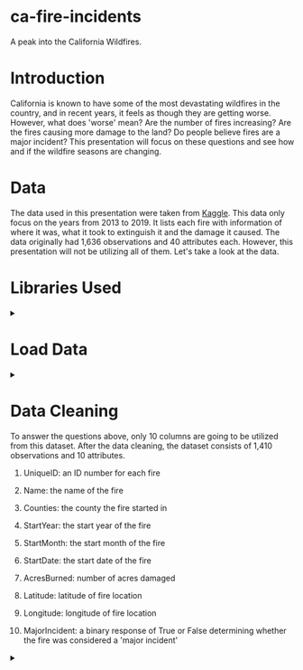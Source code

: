 # ca-fire-incidents
A peak into the California Wildfires.

# Introduction
California is known to have some of the most devastating wildfires in the country, and in recent years, it feels as though they are getting worse. However, what does 'worse' mean? Are the number of fires increasing? Are the fires causing more damage to the land? Do people believe fires are a major incident? This presentation will focus on these questions and see how and if the wildfire seasons are changing.

# Data
The data used in this presentation were taken from [Kaggle](https://www.kaggle.com/ananthu017/california-wildfire-incidents-20132020). This data only focus on the years from 2013 to 2019. It lists each fire with information of where it was, what it took to extinguish it and the damage it caused. The data originally had 1,636 observations and 40 attributes each. However, this presentation will not be utilizing all of them. Let's take a look at the data.

# Libraries Used
<details>
  <summary></summary>
  <pre><code>
    import numpy as np
    import pandas as pd
    import matplotlib.pyplot as plt
    import folium
    import folium.plugins as plugins
    import scipy.stats as stats
    from datetime import datetime, timedelta
    from scipy.stats import pearsonr
  </pre></code>
</details>

# Load Data
<details>
  <summary></summary>
  <pre><code>
  full_fires_df = pd.read_csv('/Users/kaciewebster/Documents/dsi/ca-fire-incidents/California_Fire_Incidents.csv')
  </pre></code>
</details>

# Data Cleaning
To answer the questions above, only 10 columns are going to be utilized from this dataset. After the data cleaning, the dataset consists of 1,410 observations and 10 attributes.

1. UniqueID: an ID number for each fire

2. Name: the name of the fire

3. Counties: the county the fire started in

4. StartYear: the start year of the fire

5. StartMonth: the start month of the fire

6. StartDate: the start date of the fire

7. AcresBurned: number of acres damaged

8. Latitude: latitude of fire location

9. Longitude: longitude of fire location

10. MajorIncident: a binary response of True or False determining whether the fire was considered a 'major incident'
<details>
  <summary></summary>
  <pre><code>
    ca_fires_df = ca_fires_df.dropna(axis=0, subset=['AcresBurned'])
    ca_fires_df = ca_fires_df[ca_fires_df['AcresBurned'] != 0]
    ca_fires_df = ca_fires_df[(ca_fires_df['Latitude'] >= 32) & (ca_fires_df['Latitude'] <= 42) & (ca_fires_df['Longitude'] <= -114) & (ca_fires_df['Longitude'] >= -126)]
    ca_fires_df = ca_fires_df[ca_fires_df['Counties'] != 'State of Nevada']
    ca_fires_df = ca_fires_df[ca_fires_df['Name'] != 'Tram Fire']
    ca_fires_df = ca_fires_df[ca_fires_df['StartYear'] >= 2013]
    ca_fires_df = ca_fires_df.groupby('UniqueId').max().reset_index()
  </pre><code>
</details>
